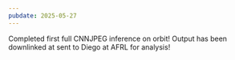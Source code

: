 ```yaml
---
pubdate: 2025-05-27
---
```


Completed first full CNNJPEG inference on orbit!  Output has been downlinked at sent to Diego at AFRL for analysis!
